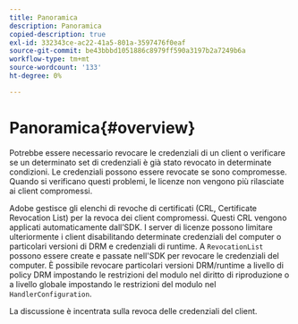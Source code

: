 ```yaml
---
title: Panoramica
description: Panoramica
copied-description: true
exl-id: 332343ce-ac22-41a5-801a-3597476f0eaf
source-git-commit: be43bbbd1051886c8979ff590a3197b2a7249b6a
workflow-type: tm+mt
source-wordcount: '133'
ht-degree: 0%

---
```


# Panoramica{#overview}

Potrebbe essere necessario revocare le credenziali di un client o verificare se un determinato set di credenziali è già stato revocato in determinate condizioni. Le credenziali possono essere revocate se sono compromesse. Quando si verificano questi problemi, le licenze non vengono più rilasciate ai client compromessi.

Adobe gestisce gli elenchi di revoche di certificati (CRL, Certificate Revocation List) per la revoca dei client compromessi. Questi CRL vengono applicati automaticamente dall’SDK. I server di licenze possono limitare ulteriormente i client disabilitando determinate credenziali del computer o particolari versioni di DRM e credenziali di runtime. A `RevocationList` possono essere create e passate nell&#39;SDK per revocare le credenziali del computer. È possibile revocare particolari versioni DRM/runtime a livello di policy DRM impostando le restrizioni del modulo nel diritto di riproduzione o a livello globale impostando le restrizioni del modulo nel `HandlerConfiguration`.

La discussione è incentrata sulla revoca delle credenziali del client.
